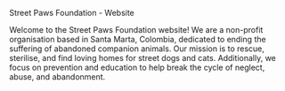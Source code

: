 Street Paws Foundation - Website

Welcome to the Street Paws Foundation website! We are a non-profit organisation based in Santa Marta, Colombia, dedicated to ending the suffering of abandoned companion animals. Our mission is to rescue, sterilise, and find loving homes for street dogs and cats. Additionally, we focus on prevention and education to help break the cycle of neglect, abuse, and abandonment.
